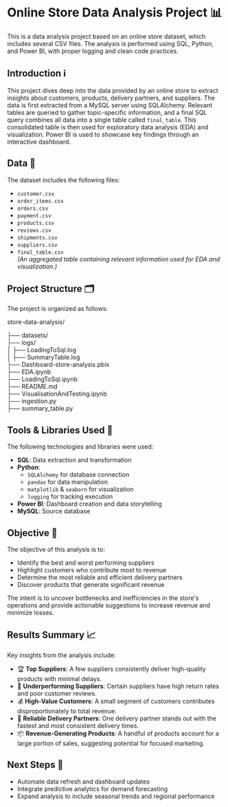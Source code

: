 # Online Store Data Analysis Project 📊

This is a data analysis project based on an online store dataset, which includes several CSV files. The analysis is performed using SQL, Python, and Power BI, with proper logging and clean code practices.

## Introduction ℹ️

This project dives deep into the data provided by an online store to extract insights about customers, products, delivery partners, and suppliers. The data is first extracted from a MySQL server using SQLAlchemy. Relevant tables are queried to gather topic-specific information, and a final SQL query combines all data into a single table called `final_table`. This consolidated table is then used for exploratory data analysis (EDA) and visualization. Power BI is used to showcase key findings through an interactive dashboard.

## Data 📅

The dataset includes the following files:

- `customer.csv`
- `order_items.csv`
- `orders.csv`
- `payment.csv`
- `products.csv`
- `reviews.csv`
- `shipments.csv`
- `suppliers.csv`
- `final_table.csv`  
  *(An aggregated table containing relevant information used for EDA and visualization.)*

## Project Structure 🗂️

The project is organized as follows:

store-data-analysis/

├── datasets/                         
├── logs/                             
│   ├── LoadingToSql.log              
│   ├── SummaryTable.log              
├── Dashboard-store-analysis.pbix     
├── EDA.ipynb                         
├── LoadingToSql.ipynb                
├── README.md                         
├── VisualisationAndTesting.ipynb     
├── ingestion.py                      
├── summary_table.py                  


## Tools & Libraries Used 🧰

The following technologies and libraries were used:

- **SQL**: Data extraction and transformation
- **Python**:
  - `SQLAlchemy` for database connection
  - `pandas` for data manipulation
  - `matplotlib` & `seaborn` for visualization
  - `logging` for tracking execution
- **Power BI**: Dashboard creation and data storytelling
- **MySQL**: Source database

## Objective 🎯

The objective of this analysis is to:

- Identify the best and worst performing suppliers
- Highlight customers who contribute most to revenue
- Determine the most reliable and efficient delivery partners
- Discover products that generate significant revenue

The intent is to uncover bottlenecks and inefficiencies in the store's operations and provide actionable suggestions to increase revenue and minimize losses.

## Results Summary 📈

Key insights from the analysis include:

- 🏆 **Top Suppliers**: A few suppliers consistently deliver high-quality products with minimal delays.
- 🚫 **Underperforming Suppliers**: Certain suppliers have high return rates and poor customer reviews.
- 💰 **High-Value Customers**: A small segment of customers contributes disproportionately to total revenue.
- 🚚 **Reliable Delivery Partners**: One delivery partner stands out with the fastest and most consistent delivery times.
- 📦 **Revenue-Generating Products**: A handful of products account for a large portion of sales, suggesting potential for focused marketing.

## Next Steps 🔄

- Automate data refresh and dashboard updates
- Integrate predictive analytics for demand forecasting
- Expand analysis to include seasonal trends and regional performance



